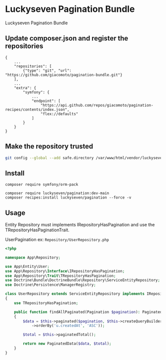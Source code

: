 # Luckyseven Pagination Bundle
Luckyseven Pagination Bundle

## Update composer.json and register the repositories
```
{
    ...
    "repositories": [
        {"type": "git", "url":  "https://github.com/giacomoto/pagination-bundle.git"}
    ],
    ...
    "extra": {
        "symfony": {
            ...
            "endpoint": [
                "https://api.github.com/repos/giacomoto/pagination-recipes/contents/index.json",
                "flex://defaults"
            ]
        }
    }
}
```

## Make the repository trusted
```bash
git config --global --add safe.directory /var/www/html/vendor/luckyseven/pagination
```

## Install
```
composer require symfony/orm-pack

composer require luckyseven/pagination:dev-main
composer recipes:install luckyseven/pagination --force -v
```

## Usage
Entity Repository must implements IRepositoryHasPagination and use the TRepositoryHasPaginationTrait.

UserPagination ex: ```Repository/UserRepository.php```<br>
```php
<?php

namespace App\Repository;

use App\Entity\User;
use App\Repository\Interface\IRepositoryHasPagination;
use App\Repository\Trait\TRepositoryHasPagination;
use Doctrine\Bundle\DoctrineBundle\Repository\ServiceEntityRepository;
use Doctrine\Persistence\ManagerRegistry;

class UserRepository extends ServiceEntityRepository implements IRepositoryHasPagination
{
    use TRepositoryHasPagination;

    public function findAllPaginated(Pagination $pagination): PaginatedData
    {
        $data = $this->paginated($pagination, $this->createQueryBuilder('u')
            ->orderBy('u.createdAt', 'ASC'));

        $total = $this->paginatedTotal();

        return new PaginatedData($data, $total);
    }
}
```
